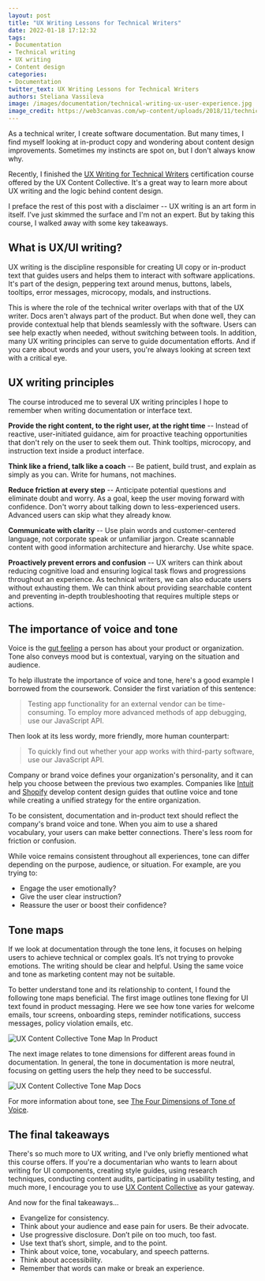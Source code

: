 ```yaml
---
layout: post
title: "UX Writing Lessons for Technical Writers"
date: 2022-01-18 17:12:32
tags:
- Documentation
- Technical writing
- UX writing
- Content design
categories:
- Documentation
twitter_text: UX Writing Lessons for Technical Writers
authors: Steliana Vassileva
image: /images/documentation/technical-writing-ux-user-experience.jpg
image_credit: https://web3canvas.com/wp-content/uploads/2018/11/technical-writing-ux-user-experience.jpg
---
```


As a technical writer, I create software documentation. But many times, I find myself looking at in-product copy and wondering about content design improvements. Sometimes my instincts are spot on, but I don't always know why.

Recently, I finished the [UX Writing for Technical Writers](https://uxcontent.com/ux-writing-for-tech-writers/) certification course offered by the UX Content Collective. It's a great way to learn more about UX writing and the logic behind content design.

I preface the rest of this post with a disclaimer -- UX writing is an art form in itself. I've just skimmed the surface and I'm not an expert. But by taking this course, I walked away with some key takeaways.

## What is UX/UI writing?

UX writing is the discipline responsible for creating UI copy or in-product text that guides users and helps them to interact with software applications. It's part of the design, peppering text around menus, buttons, labels, tooltips, error messages, microcopy, modals, and instructions.

This is where the role of the technical writer overlaps with that of the UX writer. Docs aren't always part of the product. But when done well, they can provide contextual help that blends seamlessly with the software. Users can see help exactly when needed, without switching between tools. In addition, many UX writing principles can serve to guide documentation efforts. And if you care about words and your users, you're always looking at screen text with a critical eye.

## UX writing principles

The course introduced me to several UX writing principles I hope to remember when writing documentation or interface text.

**Provide the right content, to the right user, at the right time** -- Instead of reactive, user-initiated guidance, aim for proactive teaching opportunities that don't rely on the user to seek them out. Think tooltips, microcopy, and instruction text inside a product interface.

**Think like a friend, talk like a coach** -- Be patient, build trust, and explain as simply as you can. Write for humans, not machines.

**Reduce friction at every step** -- Anticipate potential questions and eliminate doubt and worry. As a goal, keep the user moving forward with confidence. Don't worry about talking down to less-experienced users. Advanced users can skip what they already know.

**Communicate with clarity** -- Use plain words and customer-centered language, not corporate speak or unfamiliar jargon. Create scannable content with good information architecture and hierarchy. Use white space.

**Proactively prevent errors and confusion** -- UX writers can think about reducing cognitive load and ensuring logical task flows and progressions throughout an experience. As technical writers, we can also educate users without exhausting them. We can think about providing searchable content and preventing in-depth troubleshooting that requires multiple steps or actions.

## The importance of voice and tone

Voice is the [gut feeling](https://uxdesign.cc/ux-writing-using-voice-principles-and-a-tone-map-to-write-consistently-4337570ee8f5#:~:text=Understanding%20the%20difference%20is%20vital,gets%20communicated%20across%20an%20experience.&text=The%20tone%20of%20your%20writing,you're%20trying%20to%20convey.) a person has about your product or organization. Tone also conveys mood but is contextual, varying on the situation and audience.

To help illustrate the importance of voice and tone, here's a good example I borrowed from the coursework. Consider the first variation of this sentence:

> Testing app functionality for an external vendor can be time-consuming. To employ more advanced methods of app debugging, use our JavaScript API.

Then look at its less wordy, more friendly, more human counterpart:

> To quickly find out whether your app works with third-party software, use our JavaScript API.

Company or brand voice defines your organization's personality, and it can help you choose between the previous two examples. Companies like [Intuit](https://contentdesign.intuit.com/voice-tone/writing-for-intuit/#intuit-voice-principles) and [Shopify](https://polaris.shopify.com/content/voice-and-tone) develop content design guides that outline voice and tone while creating a unified strategy for the entire organization.

To be consistent, documentation and in-product text should reflect the company's brand voice and tone. When you aim to use a shared vocabulary, your users can make better connections. There's less room for friction or confusion.

While voice remains consistent throughout all experiences, tone can differ depending on the purpose, audience, or situation. For example, are you trying to:

* Engage the user emotionally?
* Give the user clear instruction?
* Reassure the user or boost their confidence?

## Tone maps

If we look at documentation through the tone lens, it focuses on helping users to achieve technical or complex goals. It’s not trying to provoke emotions. The writing should be clear and helpful. Using the same voice and tone as marketing content may not be suitable.

To better understand tone and its relationship to content, I found the following tone maps beneficial. The first image outlines tone flexing for UI text found in product messaging. Here we see how tone varies for welcome emails, tour screens, onboarding steps, reminder notifications, success messages, policy violation emails, etc.

![UX Content Collective Tone Map In Product](/images/documentation/uxcollective-tone-map-product.png)

The next image relates to tone dimensions for different areas found in documentation. In general, the tone in documentation is more neutral, focusing on getting users the help they need to be successful.

![UX Content Collective Tone Map Docs](/images/documentation/uxcollective-tone-map-docs.png)

For more information about tone, see [The Four Dimensions of Tone of Voice](https://www.nngroup.com/articles/tone-of-voice-dimensions/).

## The final takeaways

There's so much more to UX writing, and I've only briefly mentioned what this course offers. If you're a documentarian who wants to learn about writing for UI components, creating style guides, using research techniques, conducting content audits, participating in usability testing, and much more, I encourage you to use [UX Content Collective](https://uxcontent.com/) as your gateway.

And now for the final takeaways...

* Evangelize for consistency.
* Think about your audience and ease pain for users. Be their advocate.
* Use progressive disclosure. Don’t pile on too much, too fast.
* Use text that’s short, simple, and to the point.
* Think about voice, tone, vocabulary, and speech patterns.
* Think about accessibility.
* Remember that words can make or break an experience.